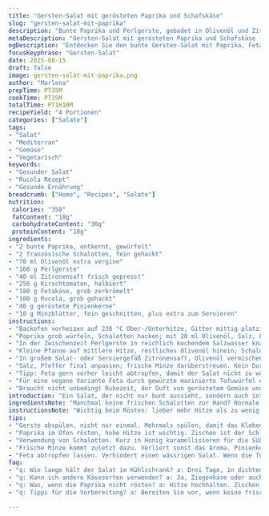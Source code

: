 ```yaml
---
title: "Gersten-Salat mit gerösteten Paprika und Schafskäse"
slug: "gersten-salat-mit-paprika"
description: "Bunte Paprika und Perlgerste, gebadet in Olivenöl und Zitrone, treffen auf cremigen Feta und frische Minze. Die gerösteten Paprika bringen ein rauchiges Aroma, das durch den säuerlichen Zitronensaft lebendig wird. Roquette wird durch knackige Radieschenscheiben ersetzt für mehr Biss. Ein Hauch von gerösteten Pinienkernen sorgt für nussige Wärme, alternative zum typischen Olivenglück. Ursprünglich dauert das Rösten 30 Minuten, doch auf visuelle Hinweise achten – wenn die Paprika Blasen werfen und dunkel werden, ist der Moment. Wichtig: Gerste gründlich abspülen um Stärkeglanz zu mindern. Ein kleiner Küchenkniff: Schalotten kurz in Honig karamellisieren für Süße, statt sie roh einzusetzen."
metaDescription: "Gersten-Salat mit gerösteten Paprika und Schafskäse - ein Geschmackserlebnis mit vielen Aromen und Texturen"
ogDescription: "Entdecken Sie den bunte Gersten-Salat mit Paprika, Feta und Minze, frische Aromen vereint auf dem Teller"
focusKeyphrase: "Gersten-Salat"
date: 2025-08-15
draft: false
image: gersten-salat-mit-paprika.png
author: "Marlena"
prepTime: PT35M
cookTime: PT35M
totalTime: PT1H10M
recipeYield: "4 Portionen"
categories: ["Salate"]
tags:
- "Salat"
- "Mediterran"
- "Gemüse"
- "Vegetarisch"
keywords:
- "Gesunder Salat"
- "Rucola Rezept"
- "Gesunde Ernährung"
breadcrumb: ["Home", "Recipes", "Salate"]
nutrition: 
 calories: "350"
 fatContent: "18g"
 carbohydrateContent: "30g"
 proteinContent: "10g"
ingredients:
- "2 bunte Paprika, entkernt, gewürfelt"
- "2 französische Schalotten, fein gehackt"
- "70 ml Olivenöl extra vergine"
- "160 g Perlgerste"
- "40 ml Zitronensaft frisch gepresst"
- "250 g Kirschtomaten, halbiert"
- "180 g Fetakäse, grob zerkrümelt"
- "100 g Rucola, grob gehackt"
- "40 g geröstete Pinienkerne"
- "10 g Minzblätter, fein geschnitten, plus extra zum Servieren"
instructions:
- "Backofen vorheizen auf 230 °C Ober-/Unterhitze, Gitter mittig platzieren."
- "Paprika grob würfeln, Schalotten hacken; mit 20 ml Olivenöl, Salz, Pfeffer auf einem mit Backpapier ausgelegten Blech vermengen, leicht andrücken damit viel Kontakt entsteht. Ab in den Ofen. Nach ca. 25 Minuten überprüfen – Paprika sollte Blasen werfen, Stellen werden dunkel. Dabei ein- bis zweimal wenden, damit alles gleichmäßig brät und nicht verbrennt."
- "In der Zwischenzeit Perlgerste in reichlich kochendem Salzwasser knapp 35 Minuten köcheln, bis sie weich, aber noch leicht bissfest ist. Tropfnass abschütten, mit kaltem Wasser abbürsten um restliche Stärke abzuwaschen und das Kleben zu verhindern. Abtropfen lassen, sonst wird der Salat matschig."
- "Kleine Pfanne auf mittlere Hitze, restliches Olivenöl hinein; Schalotten gleich darin kurz mit 1 TL Honig glasig karamellisieren lassen statt roh zu verwenden – macht Süße und Rundung, vertieft den Geschmack."
- "In großem Salat- oder Serviergefäß Zitronensaft, Olivenöl vermischen; dann die abgekühlte Gerste dazugeben, Paprika und Schalotten unterheben. Nun halbe Tomaten, Feta, Rucola und Pinienkerne dazugeben. Gut durchmengen – Finger probe"
- "Salz, Pfeffer final anpassen; frische Minze darüberstreuen. Kein Durchziehen notwendig, rasanter Genuss erwünscht. Rest im Kühlschrank 3 Tage tauglich in dichtem Gefäß."
- "Tipp: Feta gern vorher leicht abtropfen, damit der Salat nicht zu wässrig wird. Wenn Tomaten sehr saftig sind, die Menge vorsichtig dosieren."
- "Für eine vegane Variante Feta durch gewürzte marinierte Tofuwürfel ersetzen; Rosmarin statt Minze ausprobieren, anders, aber spannend."
- "Braucht nicht unbedingt Ruhezeit, der Duft von geröstetem Gemüse und Zitronenfrische ist sofort präsent. Schöne Kombination von weich, knackig, würzig und frisch."
introduction: "Ein Salat, der nicht nur bunt aussieht, sondern auch intensiv schmeckt, dank gerösteter Paprika und cremigem Feta. Perlgerste bringt angenehme Substanz, ohne zu dominant zu sein, und ist für mich eine willkommene Abwechslung zu Quinoa oder Couscous. Beim letzten Mal habe ich Pinienkerne geröstet und das Aroma hat eine tiefe, warme Note gegeben, die wunderbar mit der frischen Minze harmoniert. Die Zitronensäure sorgt für die nötige Frische, ohne zu sauer zu sein. Frische Radieschen ergänzen Knock und bringen Textur, die ich bei typischen Salaten vermisse. Gerichte wie dieses sind für mich mehr als bloße Rezepte – sie sind eine Symphonie aus Farben, Gerüchen und Texturen, die Körper wie Seele nähren."
ingredientsNote: "Manchmal keine frischen Schalotten zur Hand? Normale Zwiebeln gehen auch, dann jedoch kürzer garen oder roh fein hacken wie im Original. Die Menge Olivenöl kann je nach Geschmack und Qualität variieren – lieber gutes Öl verwenden, da es der Motor des Aromas ist. Die gerösteten Paprika wollen nicht einfach nur gar, sondern sollen fast karamellisieren, also Augen auf die Farbe und Blasen achten. Perlgerste spült man am besten mehrfach, das mildert die Stärke. Frische Minze nimmt man besser zuletzt, sonst verliert sie ihre Kraft. Pinienkerne werden oft vergessen, sind aber Hauptbestandteil der Textur und des Geschmacks; Ersatz: kurz geröstete, grob gehackte Mandeln oder Walnüsse."
instructionsNote: "Wichtig beim Rösten: lieber mehr Hitze als zu wenig, die Paprika sollen laut zischen und knistern, das ist Aromaentwicklung. Nicht nur die Zeit im Auge behalten, sondern das Auge selbst: Blasen, dunkel werdende Haut, leichte Röstnoten. Die Gerste braucht nicht mehr als bissfest sein – bei zu langem Kochen verliert man die Struktur, wird matschig und der Salat kippt. Schalotten karamellisieren spart Süße und Balance; roh können sie zu scharf sein. Das Mixing am Ende macht den Unterschied, alles gleichmäßig anfeuchten, aber nicht ertränken. Minze und Pinienkerne zuletzt, damit Aromen frisch und die Textur knusprig bleibt. Reste schmecken durchgezogen noch intensiver, falls was übrig bleibt – also Dosen anschließen. Temperaturunterschiede beim Servieren beachten; lauwarm eignet sich gut, Kühlschranksalat manchmal zu stumpf."
tips:
- "Gerste abspülen, nicht nur einmal. Mehrmals spülen, damit das Kleben und die Stärke verschwinden. Achten Sie auf die bissfeste Konsistenz, beim Kochen."
- "Paprika im Ofen rösten, hohe Hitze ist wichtig. Zischen ist der Schlüssel. Dunkle Stellen zeigen an, dass sie karamellisieren. Ein- bis zweimal wenden, damit alles gleichmäßig bräunt."
- "Verwendung von Schalotten. Kurz in Honig karamellisieren für die Süße. Verleiht dem Salat Tiefe. Roh wäre zu scharf. Testen Sie mit einer kleinen Menge."
- "Frische Minze kommt zuletzt dazu. Verliert sonst das Aroma. Pinienkerne ebenso, knusprig bis zum Schluss. Wenn es bleibt, im Kühlschrank aufbewahren."
- "Feta abtropfen lassen. Verhindert einen wässrigen Salat. Wenn die Tomaten saftig sind, vorsichtig dosieren. Alternativ könnte Tofu verwendet werden für eine vegane Version."
faq:
- "q: Wie lange hält der Salat im Kühlschrank? a: Drei Tage, in dichtem Gefäß. Aroma bleibt erhalten. Aber Rucola wird etwas weich."
- "q: Kann ich andere Käsesorten verwenden? a: Ja, Ziegenkäse oder auch Tofu für vegan. Testen Sie, was Ihnen besser gefällt."
- "q: Was, wenn die Paprika nicht rösten? a: Hitze hochhalten. Zischen hören, Augene fokusieren. Blasen sind Zeichen für perfekten Röstgrad."
- "q: Tipps für die Vorbereitung? a: Bereiten Sie vor, wenn keine frischen Schalotten verfügbar. Normale Zwiebeln sind okay, aber kürzer garen."

---
```


